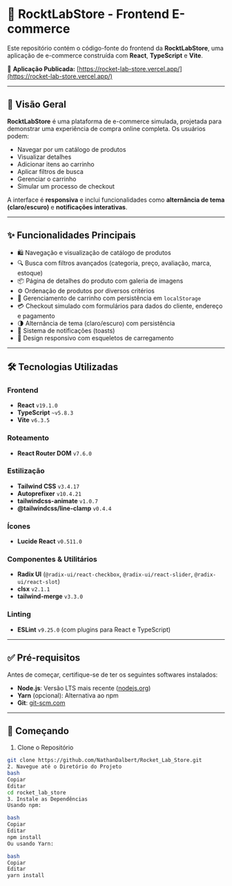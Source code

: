 # 🚀 RocktLabStore - Frontend E-commerce

Este repositório contém o código-fonte do frontend da **RocktLabStore**, uma aplicação de e-commerce  construída com **React**, **TypeScript** e **Vite**.

🔗 **Aplicação Publicada:** [https://rocket-lab-store.vercel.app/](https://rocket-lab-store.vercel.app/)

---

## 📜 Visão Geral

**RocktLabStore** é uma plataforma de e-commerce simulada, projetada para demonstrar uma experiência de compra online completa. Os usuários podem:

- Navegar por um catálogo de produtos
- Visualizar detalhes
- Adicionar itens ao carrinho
- Aplicar filtros de busca
- Gerenciar o carrinho
- Simular um processo de checkout

A interface é **responsiva** e inclui funcionalidades como **alternância de tema (claro/escuro)** e **notificações interativas**.

---

## ✨ Funcionalidades Principais

- 🛍️ Navegação e visualização de catálogo de produtos  
- 🔍 Busca com filtros avançados (categoria, preço, avaliação, marca, estoque)  
- 📦 Página de detalhes do produto com galeria de imagens  
- ⚙️ Ordenação de produtos por diversos critérios  
- 🛒 Gerenciamento de carrinho com persistência em `localStorage`  
- 💳 Checkout simulado com formulários para dados do cliente, endereço e pagamento  
- 🌗 Alternância de tema (claro/escuro) com persistência  
- 🔔 Sistema de notificações (toasts)  
- 📱 Design responsivo com esqueletos de carregamento  

---

## 🛠️ Tecnologias Utilizadas

### Frontend

- **React** `v19.1.0`
- **TypeScript** `~v5.8.3`
- **Vite** `v6.3.5`

### Roteamento

- **React Router DOM** `v7.6.0`

### Estilização

- **Tailwind CSS** `v3.4.17`
- **Autoprefixer** `v10.4.21`
- **tailwindcss-animate** `v1.0.7`
- **@tailwindcss/line-clamp** `v0.4.4`

### Ícones

- **Lucide React** `v0.511.0`

### Componentes & Utilitários

- **Radix UI** (`@radix-ui/react-checkbox`, `@radix-ui/react-slider`, `@radix-ui/react-slot`)
- **clsx** `v2.1.1`
- **tailwind-merge** `v3.3.0`

### Linting

- **ESLint** `v9.25.0` (com plugins para React e TypeScript)

---

## ✅ Pré-requisitos

Antes de começar, certifique-se de ter os seguintes softwares instalados:

- **Node.js**: Versão LTS mais recente ([nodejs.org](https://nodejs.org))
- **Yarn** (opcional): Alternativa ao npm
- **Git**: [git-scm.com](https://git-scm.com)

---

## 🚀 Começando

1. Clone o Repositório
```bash
git clone https://github.com/NathanDalbert/Rocket_Lab_Store.git
2. Navegue até o Diretório do Projeto
bash
Copiar
Editar
cd rocket_lab_store
3. Instale as Dependências
Usando npm:

bash
Copiar
Editar
npm install
Ou usando Yarn:

bash
Copiar
Editar
yarn install


